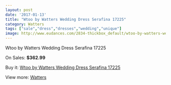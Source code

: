 ```yaml
---
layout: post
date: '2017-01-13'
title: "Wtoo by Watters Wedding Dress Serafina 17225"
category: Watters
tags: ["sale","dress","dresses","wedding","unique"]
image: http://www.eudances.com/2834-thickbox_default/wtoo-by-watters-wedding-dress-serafina-17225.jpg
---
```

Wtoo by Watters Wedding Dress Serafina 17225

On Sales: **$362.99**
<a href="https://www.eudances.com/en/watters/970-wtoo-by-watters-wedding-dress-serafina-17225.html"><amp-img layout="responsive" width="600" height="600" src="//www.eudances.com/2834-thickbox_default/wtoo-by-watters-wedding-dress-serafina-17225.jpg" alt="Wtoo by Watters Wedding Dress Serafina 17225 0" /></a>
<a href="https://www.eudances.com/en/watters/970-wtoo-by-watters-wedding-dress-serafina-17225.html"><amp-img layout="responsive" width="600" height="600" src="//www.eudances.com/2835-thickbox_default/wtoo-by-watters-wedding-dress-serafina-17225.jpg" alt="Wtoo by Watters Wedding Dress Serafina 17225 1" /></a>

Buy it: [Wtoo by Watters Wedding Dress Serafina 17225](https://www.eudances.com/en/watters/970-wtoo-by-watters-wedding-dress-serafina-17225.html "Wtoo by Watters Wedding Dress Serafina 17225")

View more: [Watters](https://www.eudances.com/en/12-watters "Watters")